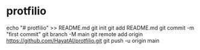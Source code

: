 # protfilio
echo "# protfilio" >> README.md
git init
git add README.md
git commit -m "first commit"
git branch -M main
git remote add origin https://github.com/HayatAl/protfilio.git
git push -u origin main